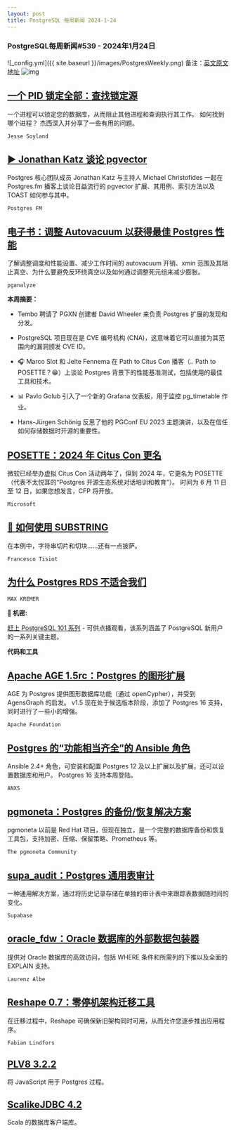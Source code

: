 ```yaml
---
layout: post
title: PostgreSQL 每周新闻 2024-1-24
---
```

### PostgreSQL每周新闻#539 - 2024年1月24日
![_config.yml]({{ site.baseurl }}/images/PostgresWeekly.png)
备注：[英文原文地址](https://postgresweekly.com/issues/539)
![img](https://res.cloudinary.com/cpress/image/upload/w_1920,e_sharpen:60,q_auto/e9xvgoqdrvbiofjz2n8v.jpg)
## [一个 PID 锁定全部：查找锁定源](https://postgresweekly.com/link/150356/web)
一个进程可以锁定您的数据库，从而阻止其他进程和查询执行其工作。 如何找到哪个进程？ 杰西深入并分享了一些有用的问题。


`Jesse Soyland `
## [▶ Jonathan Katz 谈论 pgvector](https://postgresweekly.com/link/150357/web)
Postgres 核心团队成员 Jonathan Katz 与主持人 Michael Christofides 一起在 Postgres.fm 播客上谈论日益流行的 pgvector 扩展、其用例、索引方法以及 TOAST 如何参与其中。


`Postgres FM `
## [电子书：调整 Autovacuum 以获得最佳 Postgres 性能](https://postgresweekly.com/link/150355/web)
了解调整调度和性能设置、减少工作时间的 autovacuum 开销、xmin 范围及其阻止真空、为什么要避免反环绕真空以及如何通过调整死元组来减少膨胀。


`pganalyze `

**本周摘要：**

*   Tembo 聘请了 PGXN 创建者 David Wheeler 来负责 Postgres 扩展的发现和分发。


*   PostgreSQL 项目现在是 CVE 编号机构 (CNA)，这意味着它可以直接为其范围内的漏洞颁发 CVE ID。


*   🎧 Marco Slot 和 Jelte Fennema 在 Path to Citus Con 播客（.. Path to POSETTE？😁）上谈论 Postgres 背景下的性能基准测试，包括使用的最佳工具和技术。


*   📊 Pavlo Golub 引入了一个新的 Grafana 仪表板，用于监控 pg_timetable 作业。


*   Hans-Jürgen Schönig 反思了他的 PGConf EU 2023 主题演讲，以及在信任如何存储数据时开源的重要性。


## [POSETTE：2024 年 Citus Con 更名](https://postgresweekly.com/link/150367/web)
微软已经举办虚拟 Citus Con 活动两年了，但到 2024 年，它更名为 POSETTE（代表不太悦耳的“Postgres 开源生态系统对话培训和教育”）。 时间为 6 月 11 日至 12 日，如果您想发言，CFP 将开放。


`Microsoft `
## [🍕 如何使用 SUBSTRING](https://postgresweekly.com/link/150369/web)
在本例中，字符串切片和切块......还有一点披萨。


`Francesco Tisiot `
## [为什么 Postgres RDS 不适合我们](https://postgresweekly.com/link/150370/web)


`MAX KREMER`

**📰 机密:**

[赶上 PostgreSQL 101 系列](https://postgresweekly.com/link/150372/web) - 可供点播观看，该系列涵盖了 PostgreSQL 新用户的一系列关键主题。


**代码和工具**


## [Apache AGE 1.5rc：Postgres 的图形扩展](https://postgresweekly.com/link/150374/web)
AGE 为 Postgres 提供图形数据库功能（通过 openCypher），并受到 AgensGraph 的启发。 v1.5 现在处于候选版本阶段，添加了 Postgres 16 支持，同时进行了一些小的增强。


`Apache Foundation `
## [Postgres 的“功能相当齐全”的 Ansible 角色](https://postgresweekly.com/link/150380/web)
Ansible 2.4+ 角色，可安装和配置 Postgres 12 及以上扩展以及扩展，还可以设置数据库和用户。 Postgres 16 支持本周登陆。


`ANXS `
## [pgmoneta：Postgres 的备份/恢复解决方案](https://postgresweekly.com/link/150382/web)
pgmoneta 以前是 Red Hat 项目，但现在独立，是一个完整的数据库备份和恢复工具包，支持加密、压缩、保留策略、Prometheus 等。


`The pgmoneta Community `
## [supa_audit：Postgres 通用表审计](https://postgresweekly.com/link/150386/web)
一种通用解决方案，通过将历史记录存储在单独的审计表中来跟踪表数据随时间的变化。


`Supabase `
## [oracle_fdw：Oracle 数据库的外部数据包装器](https://postgresweekly.com/link/150388/web)
提供对 Oracle 数据库的高效访问，包括 WHERE 条件和所需列的下推以及全面的 EXPLAIN 支持。


`Laurenz Albe `
## [Reshape 0.7：零停机架构迁移工具](https://postgresweekly.com/link/150390/web)
在迁移过程中，Reshape 可确保新旧架构同时可用，从而允许您逐步推出应用程序。


`Fabian Lindfors `
## [PLV8 3.2.2](https://postgresweekly.com/link/150392/web)
将 JavaScript 用于 Postgres 过程。


## [ScalikeJDBC 4.2](https://postgresweekly.com/link/150394/web)
Scala 的数据库客户端库。

